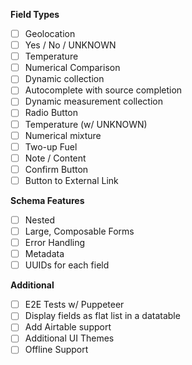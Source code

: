 **Field Types**

- [ ] Geolocation
- [ ] Yes / No / UNKNOWN
- [ ] Temperature
- [ ] Numerical Comparison
- [ ] Dynamic collection
- [ ] Autocomplete with source completion
- [ ] Dynamic measurement collection
- [ ] Radio Button
- [ ] Temperature (w/ UNKNOWN)
- [ ] Numerical mixture
- [ ] Two-up Fuel
- [ ] Note / Content
- [ ] Confirm Button
- [ ] Button to External Link

**Schema Features**

- [ ] Nested
- [ ] Large, Composable Forms
- [ ] Error Handling
- [ ] Metadata
- [ ] UUIDs for each field

**Additional**

- [ ] E2E Tests w/ Puppeteer
- [ ] Display fields as flat list in a datatable
- [ ] Add Airtable support
- [ ] Additional UI Themes
- [ ] Offline Support

